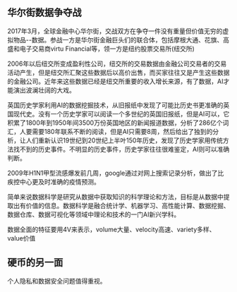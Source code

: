 华尔街数据争夺战
---

2017年3月，全球金融中心华尔街，交战双方在争夺一件没有重量但价值无穷的虚拟物品--数据。参战一方是华尔街金融巨头们的联合体，包括摩根大通、花旗、高盛和电子交易商virtu Financial等，领一方是纽约股票交易所(纽交所)

2006年以后纽交所变成盈利性公司，纽交所的交易数据由金融公司交易者的交易活动产生，但是纽交所汇聚这些数据后以高价出售，而买家往往又是产生这些数据的金融公司。近年来这些数据已经是纽交所重要的收入增长来源，有了数据，AI才能演出波澜壮阔的大戏。

英国历史学家利用AI的数据挖掘技术，从旧报纸中发现了可能比历史书更准确的英国现代史。没有一个历史学家可以阅读一个多世纪的英国旧报纸，但是AI可以，它积累了1800年到1950年间3500万份英国地区的新闻报道数据，分析了286亿个词汇，人要需要180年联系不断的阅读，但是AI只需要8周，然后给出了独到的分析，让人们重新认识19世纪到20世纪上半叶150年历史，发现了历史学家用传统方法找不到的历史事件。不明显的历史事件，历史学家往往很难鉴定，AI则可以准确判断。

2009年H1N1甲型流感爆发前几周，google通过对网上搜索记录分析，做出了比疾控中心更及时准确的疫情预测。

简单来说数据科学是研究从数据中获取知识的科学理论和方法，目标是从数据中提取出有价值的信息。数据科学是融合统计学、机器学习、高性能计算、数据挖掘、数据仓库、数据可视化等领域中理论和技术的一门AI新兴学科。

数据全面的特征要用4V来表示，volume大量、velocity高速、variety多样、value价值

硬币的另一面
---

个人隐私和数据安全问题值得重视。